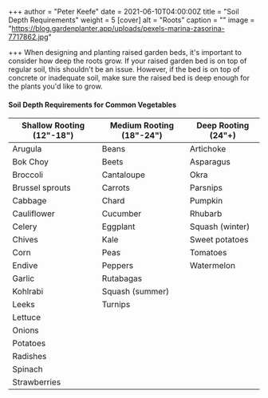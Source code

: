 +++
author = "Peter Keefe"
date = 2021-06-10T04:00:00Z
title = "Soil Depth Requirements"
weight = 5
[cover]
alt = "Roots"
caption = ""
image = "https://blog.gardenplanter.app/uploads/pexels-marina-zasorina-7717862.jpg"

+++
When designing and planting raised garden beds, it's important to consider how deep the roots grow. If your raised garden bed is on top of regular soil, this shouldn't be an issue. However, if the bed is on top of concrete or inadequate soil, make sure the raised bed is deep enough for the plants you'd like to grow.

#### Soil Depth Requirements for Common Vegetables

| Shallow Rooting (12"-18") | Medium Rooting (18"-24") | Deep Rooting (24"+) |
| --- | --- | --- |
| Arugula | Beans | Artichoke |
| Bok Choy | Beets | Asparagus |
| Broccoli | Cantaloupe | Okra |
| Brussel sprouts | Carrots | Parsnips |
| Cabbage | Chard | Pumpkin |
| Cauliflower | Cucumber | Rhubarb |
| Celery | Eggplant | Squash (winter) |
| Chives | Kale | Sweet potatoes |
| Corn | Peas | Tomatoes |
| Endive | Peppers | Watermelon |
| Garlic | Rutabagas |  |
| Kohlrabi | Squash (summer) |  |
| Leeks | Turnips |  |
| Lettuce |  |  |
| Onions |  |  |
| Potatoes |  |  |
| Radishes |  |  |
| Spinach |  |  |
| Strawberries |  |  |

